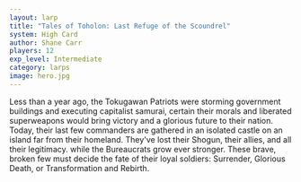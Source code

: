 ```yaml
---
layout: larp
title: "Tales of Toholon: Last Refuge of the Scoundrel"
system: High Card
author: Shane Carr
players: 12
exp_level: Intermediate
category: larps
image: hero.jpg
---
```


Less than a year ago, the Tokugawan Patriots were storming government buildings and executing capitalist samurai, certain their morals and liberated superweapons would bring victory and a glorious future to their nation. Today, their last few commanders are gathered in an isolated castle on an island far from their homeland. They've lost their Shogun, their allies, and all their legitimacy. while the Bureaucrats grow ever stronger. These brave, broken few must decide the fate of their loyal soldiers: Surrender, Glorious Death, or Transformation and Rebirth.
